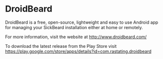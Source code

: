 DroidBeard
==========

DroidBeard is a free, open-source, lightweight and easy to use Android app for managing your SickBeard installation either at home or remotely.

For more information, visit the website at http://www.droidbeard.com/

To download the latest release from the Play Store visit https://play.google.com/store/apps/details?id=com.rastating.droidbeard
